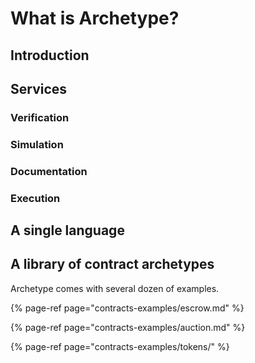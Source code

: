 # What is Archetype?

## Introduction

## Services

### Verification

### Simulation

### Documentation

### Execution

## A single language

## A library of contract archetypes  

Archetype comes with several dozen of examples.

{% page-ref page="contracts-examples/escrow.md" %}

{% page-ref page="contracts-examples/auction.md" %}

{% page-ref page="contracts-examples/tokens/" %}

